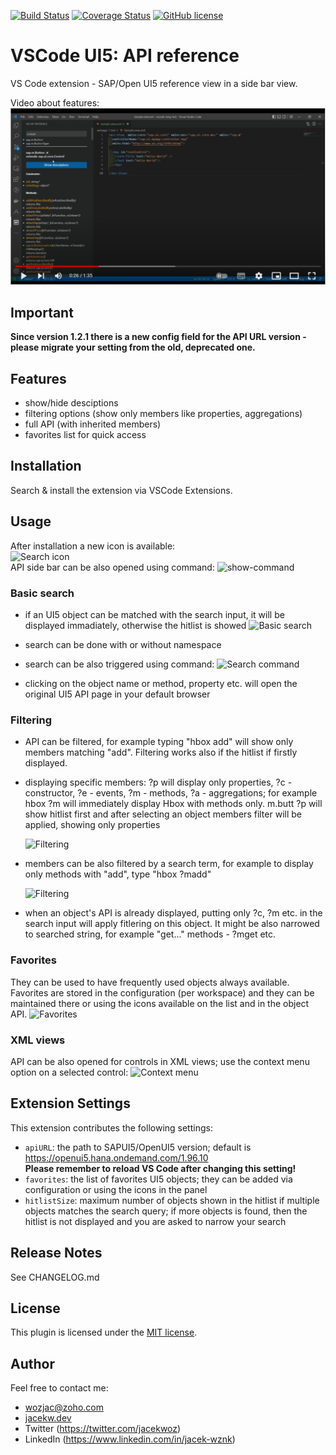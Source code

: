 [![Build Status](https://github.com/wozjac/vscode-ui5-api-reference/actions/workflows/build.yml/badge.svg)](https://github.com/wozjac/vscode-ui5-api-reference/actions/workflows/build.yml)
[![Coverage Status](https://coveralls.io/repos/github/wozjac/vscode-ui5-api-reference/badge.svg?branch=main)](https://coveralls.io/github/wozjac/vscode-ui5-api-reference?branch=main)
[![GitHub license](https://img.shields.io/github/license/wozjac/vscode-ui5-api-reference)](https://github.com/wozjac/vscode-ui5-api-reference/blob/main/LICENSE)

# VSCode UI5: API reference

VS Code extension - SAP/Open UI5 reference view in a side bar view.

Video about features:
[![Features video](assets/video.png)](https://www.youtube.com/watch?v=0-rLpBbXmEI "Features video")

## Important

**Since version 1.2.1 there is a new config field for the API URL version - please
migrate your setting from the old, deprecated one.**

## Features

- show/hide desciptions
- filtering options (show only members like properties, aggregations)
- full API (with inherited members)
- favorites list for quick access

## Installation

Search & install the extension via VSCode Extensions.

## Usage

After installation a new icon is available:  
![Search icon](https://publicrepo.vipserv.org/images/vscode-api/icon-sidebar.png)  
API side bar can be also opened using command:
![show-command](https://publicrepo.vipserv.org/images/vscode-api/show-command.png)

### Basic search

- if an UI5 object can be matched with the search input, it will be displayed immadiately,
  otherwise the hitlist is showed
  ![Basic search](https://publicrepo.vipserv.org/images/vscode-api/basic-search.gif)

- search can be done with or without namespace
- search can be also triggered using command:
  ![Search command](https://publicrepo.vipserv.org/images/vscode-api/search-command.gif)

- clicking on the object name or method, property etc. will open the original UI5 API page in your default browser

### Filtering

- API can be filtered, for example typing "hbox add" will show only members matching "add".
  Filtering works also if the hitlist if firstly displayed.
- displaying specific members: ?p will display only properties, ?c - constructor, ?e - events,
  ?m - methods, ?a - aggregations; for example hbox ?m will immediately display Hbox with
  methods only. m.butt ?p will show hitlist first and after selecting an object
  members filter will be applied, showing only properties

  ![Filtering](https://publicrepo.vipserv.org/images/vscode-api/search-members1.gif)

- members can be also filtered by a search term, for example to display only methods with "add", type "hbox ?madd"

  ![Filtering](https://publicrepo.vipserv.org/images/vscode-api/search-members2.gif)

- when an object's API is already displayed, putting only ?c, ?m etc. in the search input
  will apply fitlering on this object. It might be also narrowed to searched string, for
  example "get..." methods - ?mget etc.

### Favorites

They can be used to have frequently used objects always available. Favorites are stored in the
configuration (per workspace) and they can be maintained there or using the icons available
on the list and in the object API.
![Favorites](https://publicrepo.vipserv.org/images/vscode-api/favorites.png)

### XML views

API can be also opened for controls in XML views; use the context menu option on a selected control:
![Context menu](https://publicrepo.vipserv.org/images/vscode-api/context.gif)

## Extension Settings

This extension contributes the following settings:

- `apiURL`: the path to SAPUI5/OpenUI5 version; default is <https://openui5.hana.ondemand.com/1.96.10>  
  **Please remember to reload VS Code after changing this setting!**
- `favorites`: the list of favorites UI5 objects; they can be added via configuration or using the icons in the panel
- `hitlistSize`: maximum number of objects shown in the hitlist if multiple objects
  matches the search query; if more objects is found, then the
  hitlist is not displayed and you are asked to narrow your search

## Release Notes

See CHANGELOG.md

## License

This plugin is licensed under the [MIT license](http://opensource.org/licenses/MIT).

## Author

Feel free to contact me:

- wozjac@zoho.com
- [jacekw.dev](https://jacekw.dev)
- Twitter (<https://twitter.com/jacekwoz>)
- LinkedIn (<https://www.linkedin.com/in/jacek-wznk>)
